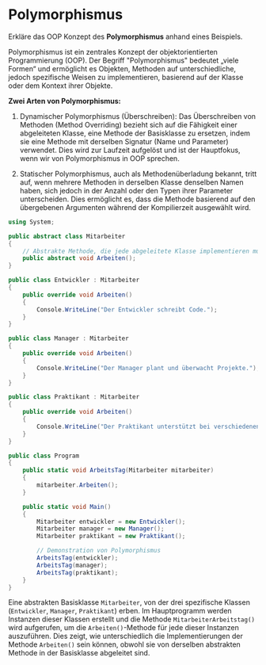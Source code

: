# Polymorphismus

Erkläre das OOP Konzept des **Polymorphismus** anhand eines Beispiels.


Polymorphismus ist ein zentrales Konzept der objektorientierten Programmierung (OOP). Der Begriff "Polymorphismus" bedeutet „viele Formen“ und ermöglicht es Objekten, Methoden auf unterschiedliche, jedoch spezifische Weisen zu implementieren, basierend auf der Klasse oder dem Kontext ihrer Objekte.

**Zwei Arten von Polymorphismus:**

1. Dynamischer Polymorphismus (Überschreiben):
Das Überschreiben von Methoden (Method Overriding) bezieht sich auf die Fähigkeit einer abgeleiteten Klasse, eine Methode der Basisklasse zu ersetzen, indem sie eine Methode mit derselben Signatur (Name und Parameter) verwendet. Dies wird zur Laufzeit aufgelöst und ist der Hauptfokus, wenn wir von Polymorphismus in OOP sprechen.



2. Statischer Polymorphismus, auch als Methodenüberladung bekannt, tritt auf, wenn mehrere Methoden in derselben Klasse denselben Namen haben, sich jedoch in der Anzahl oder den Typen ihrer Parameter unterscheiden. Dies ermöglicht es, dass die Methode basierend auf den übergebenen Argumenten während der Kompilierzeit ausgewählt wird. 

```csharp
using System;

public abstract class Mitarbeiter
{
    // Abstrakte Methode, die jede abgeleitete Klasse implementieren muss
    public abstract void Arbeiten();
}

public class Entwickler : Mitarbeiter
{
    public override void Arbeiten()
    {
        Console.WriteLine("Der Entwickler schreibt Code.");
    }
}

public class Manager : Mitarbeiter
{
    public override void Arbeiten()
    {
        Console.WriteLine("Der Manager plant und überwacht Projekte.");
    }
}

public class Praktikant : Mitarbeiter
{
    public override void Arbeiten()
    {
        Console.WriteLine("Der Praktikant unterstützt bei verschiedenen Aufgaben.");
    }
}

public class Program
{
    public static void ArbeitsTag(Mitarbeiter mitarbeiter)
    {
        mitarbeiter.Arbeiten();
    }

    public static void Main()
    {
        Mitarbeiter entwickler = new Entwickler();
        Mitarbeiter manager = new Manager();
        Mitarbeiter praktikant = new Praktikant();

        // Demonstration von Polymorphismus
        ArbeitsTag(entwickler);   
        ArbeitsTag(manager);      
        ArbeitsTag(praktikant);  
    }
}

``` 
Eine abstrakten Basisklasse `Mitarbeiter`, von der drei spezifische Klassen (`Entwickler`, `Manager`, `Praktikant`) erben. 
Im Hauptprogramm  werden Instanzen dieser Klassen erstellt und die Methode `MitarbeiterArbeitstag()` wird aufgerufen, um die `Arbeiten()`-Methode für jede dieser Instanzen auszuführen. Dies zeigt, wie unterschiedlich die Implementierungen der Methode `Arbeiten()` sein können, obwohl sie von derselben abstrakten Methode in der Basisklasse abgeleitet sind. 


 